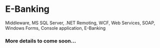 # E-Banking

Middleware, MS SQL Server, .NET Remoting, WCF, Web Services, SOAP, Windows Forms, Console application, E-Banking

### More details to come soon...
